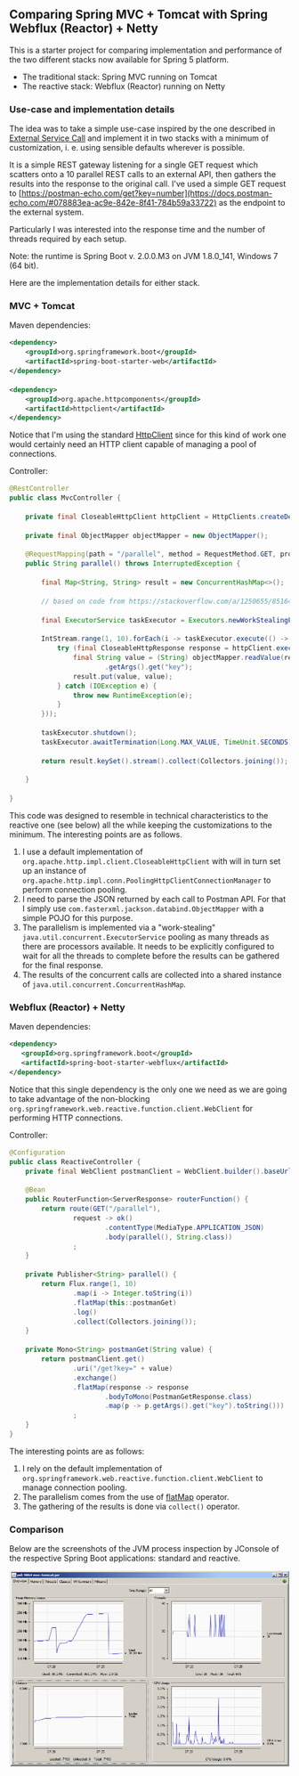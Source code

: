 ## Comparing Spring MVC + Tomcat with Spring Webflux (Reactor) + Netty

This is a starter project for comparing implementation and performance of the two different stacks now available 
for Spring 5 platform.
 
 * The traditional stack: Spring MVC running on Tomcat
 * The reactive stack: Webflux (Reactor) running on Netty
 
### Use-case and implementation details 
 
The idea was to take a simple use-case inspired by the one described in
[External Service Call](https://spring.io/blog/2016/06/07/notes-on-reactive-programming-part-i-the-reactive-landscape) and
implement it in two stacks with a minimum of customization, i. e. using sensible defaults wherever is possible.

It is a simple REST gateway listening for a single GET request which scatters onto a 10 parallel REST calls to an external API,
then gathers the results into the response to the original call.
I've used a simple GET request to [https://postman-echo.com/get?key=number](https://docs.postman-echo.com/#078883ea-ac9e-842e-8f41-784b59a33722)
as the endpoint to the external system.

Particularly I was interested into the response time and the number of threads required by each setup.

Note: the runtime is Spring Boot v. 2.0.0.M3 on JVM 1.8.0_141, Windows 7 (64 bit).  

Here are the implementation details for either stack.

### MVC + Tomcat

Maven dependencies: 

````xml
<dependency>
    <groupId>org.springframework.boot</groupId>
    <artifactId>spring-boot-starter-web</artifactId>
</dependency>

<dependency>
    <groupId>org.apache.httpcomponents</groupId>
    <artifactId>httpclient</artifactId>
</dependency>
````
Notice that I'm using the standard [HttpClient](https://hc.apache.org/httpcomponents-client-ga/) since for this kind of work
one would certainly need an HTTP client capable of managing a pool of connections.

Controller:

````java
@RestController
public class MvcController {

    private final CloseableHttpClient httpClient = HttpClients.createDefault();

    private final ObjectMapper objectMapper = new ObjectMapper();

    @RequestMapping(path = "/parallel", method = RequestMethod.GET, produces = MediaType.TEXT_PLAIN_VALUE)
    public String parallel() throws InterruptedException {

        final Map<String, String> result = new ConcurrentHashMap<>();

        // based on code from https://stackoverflow.com/a/1250655/8516495

        final ExecutorService taskExecutor = Executors.newWorkStealingPool();

        IntStream.range(1, 10).forEach(i -> taskExecutor.execute(() -> {
            try (final CloseableHttpResponse response = httpClient.execute(new HttpGet("https://postman-echo.com/get?key=" + i))) {
                final String value = (String) objectMapper.readValue(response.getEntity().getContent(), PostmanGetResponse.class)
                        .getArgs().get("key");
                result.put(value, value);
            } catch (IOException e) {
                throw new RuntimeException(e);
            }
        }));

        taskExecutor.shutdown();
        taskExecutor.awaitTermination(Long.MAX_VALUE, TimeUnit.SECONDS);

        return result.keySet().stream().collect(Collectors.joining());

    }

}
````

This code was designed to resemble in technical characteristics to the reactive one (see below) all the while keeping the
customizations to the minimum. The interesting points are as follows.
 
 1. I use a default implementation of ``org.apache.http.impl.client.CloseableHttpClient`` with will in turn set up an
 instance of ``org.apache.http.impl.conn.PoolingHttpClientConnectionManager`` to perform connection pooling.
 2. I need to parse the JSON returned by each call to Postman API. For that I simply use ``com.fasterxml.jackson.databind.ObjectMapper``
 with a simple POJO for this purpose.
 3. The parallelism is implemented via a "work-stealing" ``java.util.concurrent.ExecutorService`` pooling as many threads
 as there are processors available. It needs to be explicitly configured to wait for all the threads to complete before
 the results can be gathered for the final response.
 4. The results of the concurrent calls are collected into a shared instance of ``java.util.concurrent.ConcurrentHashMap``.
 
 ### Webflux (Reactor) + Netty
 
 Maven dependencies:
 
 ````xml
<dependency>
    <groupId>org.springframework.boot</groupId>
    <artifactId>spring-boot-starter-webflux</artifactId>
</dependency>
```` 

Notice that this single dependency is the only one we need as we are going to take advantage of the non-blocking
``org.springframework.web.reactive.function.client.WebClient`` for performing HTTP connections.

Controller:

````java
@Configuration
public class ReactiveController {
    private final WebClient postmanClient = WebClient.builder().baseUrl("https://postman-echo.com").build();

    @Bean
    public RouterFunction<ServerResponse> routerFunction() {
        return route(GET("/parallel"),
                request -> ok()
                        .contentType(MediaType.APPLICATION_JSON)
                        .body(parallel(), String.class))
                ;
    }

    private Publisher<String> parallel() {
        return Flux.range(1, 10)
                .map(i -> Integer.toString(i))
                .flatMap(this::postmanGet)
                .log()
                .collect(Collectors.joining());
    }

    private Mono<String> postmanGet(String value) {
        return postmanClient.get()
                .uri("/get?key=" + value)
                .exchange()
                .flatMap(response -> response
                        .bodyToMono(PostmanGetResponse.class)
                        .map(p -> p.getArgs().get("key").toString()))
                ;
    }
}
````

The interesting points are as follows:

1. I rely on the default implementation of ``org.springframework.web.reactive.function.client.WebClient`` to manage connection pooling.
2. The parallelism comes from the use of [flatMap](https://projectreactor.io/docs/core/release/api/reactor/core/publisher/Flux.html#flatMap-java.util.function.Function-)
operator.
3. The gathering of the results is done via ``collect()`` operator.

### Comparison

Below are the screenshots of the JVM process inspection by JConsole of the respective Spring Boot applications: standard
and reactive.

![MVC + Tomcat](https://github.com/gushakov/reactor-compare/blob/master/standard.png)
